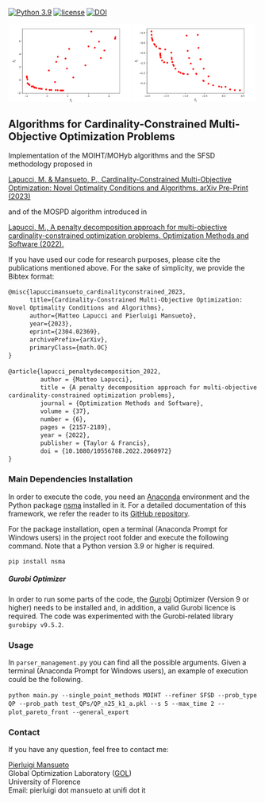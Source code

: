 [![Python 3.9](https://img.shields.io/badge/python-3.9-blue.svg)](https://www.python.org/downloads/release/python-309/)
[![license](https://img.shields.io/badge/license-apache_2.0-orange.svg)](https://opensource.org/licenses/Apache-2.0)
[![DOI](https://zenodo.org/badge/717109589.svg)](https://zenodo.org/doi/10.5281/zenodo.10473320)

<p>
  <img src="README_img/MOIHT_Image.gif" width="49%" />
  <img src="README_img/SFSD_Image.gif" width="49%" /> 
</p>

## Algorithms for Cardinality-Constrained Multi-Objective Optimization Problems

Implementation of the MOIHT/MOHyb algorithms and the SFSD methodology proposed in

[Lapucci, M. & Mansueto, P., Cardinality-Constrained Multi-Objective Optimization: Novel Optimality Conditions and Algorithms. arXiv Pre-Print (2023)](
https://doi.org/10.48550/arXiv.2304.02369)

and of the MOSPD algorithm introduced in 

[Lapucci, M., A penalty decomposition approach for multi-objective cardinality-constrained optimization problems. Optimization Methods and Software (2022).](
https://doi.org/10.1080/10556788.2022.2060972)

If you have used our code for research purposes, please cite the publications mentioned above.
For the sake of simplicity, we provide the Bibtex format:

```
@misc{lapuccimansueto_cardinalityconstrained_2023,
      title={Cardinality-Constrained Multi-Objective Optimization: Novel Optimality Conditions and Algorithms}, 
      author={Matteo Lapucci and Pierluigi Mansueto},
      year={2023},
      eprint={2304.02369},
      archivePrefix={arXiv},
      primaryClass={math.OC}
}

@article{lapucci_penaltydecomposition_2022,
         author = {Matteo Lapucci},
         title = {A penalty decomposition approach for multi-objective cardinality-constrained optimization problems},
         journal = {Optimization Methods and Software},
         volume = {37},
         number = {6},
         pages = {2157-2189},
         year = {2022},
         publisher = {Taylor & Francis},
         doi = {10.1080/10556788.2022.2060972}
}

```

### Main Dependencies Installation

In order to execute the code, you need an [Anaconda](https://www.anaconda.com/) environment and the Python package [nsma](https://pypi.org/project/nsma/) installed in it. For a detailed documentation of this framework, we refer the reader to its [GitHub repository](https://github.com/pierlumanzu/nsma).

For the package installation, open a terminal (Anaconda Prompt for Windows users) in the project root folder and execute the following command. Note that a Python version 3.9 or higher is required.

```
pip install nsma
```

##### Gurobi Optimizer

In order to run some parts of the code, the [Gurobi](https://www.gurobi.com/) Optimizer (Version 9 or higher) needs to be installed and, in addition, a valid Gurobi licence is required. The code was experimented with the Gurobi-related library ```gurobipy v9.5.2```.

### Usage

In ```parser_management.py``` you can find all the possible arguments. Given a terminal (Anaconda Prompt for Windows users), an example of execution could be the following.

```python main.py --single_point_methods MOIHT --refiner SFSD --prob_type QP --prob_path test_QPs/QP_n25_k1_a.pkl --s 5 --max_time 2 --plot_pareto_front --general_export```

### Contact

If you have any question, feel free to contact me:

[Pierluigi Mansueto](https://webgol.dinfo.unifi.it/pierluigi-mansueto/)<br>
Global Optimization Laboratory ([GOL](https://webgol.dinfo.unifi.it/))<br>
University of Florence<br>
Email: pierluigi dot mansueto at unifi dot it
